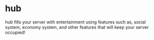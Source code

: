 # hub
hub fills your server with entertainment using features such as, social system, economy system, and other features that will keep your server occupied!
